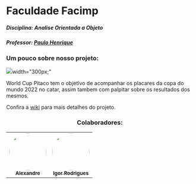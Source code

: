 # Faculdade Facimp

##### Disciplina: Analise Orientada a Objeto
##### Professor: [Paulo Henrique](https://github.com)

### Um pouco sobre nosso projeto:
![](https://jpimg.com.br/uploads/2021/10/fifa_divulga_o_logotipo_oficial_da_copa_do_mundo_de_2022_no_catar_0.jpg)width="300px;"

World Cup Pitaco tem o objetivo de acompanhar os placares da copa do mundo 2022 no catar, assim tambem com palpitar sobre os resultados dos mesmos.  



Confira a [wiki]() para mais detalhes do projeto.


<h3 align="center"> Colaboradores:</h3>
 
<table align="center">
  <tr>
    <td align="center"><a href="https://github.com/Alssousa"><img style="border-radius: 50%;" src="https://avatars.githubusercontent.com/u/108706999?v=4" width="100px;" alt=""/><br /><sub><b>Alexandre </b></sub></a><br /></td>
   <td align="center"><a href="https://github.com/hygorr23"><img style="border-radius: 50%;" src="https://avatars.githubusercontent.com/u/65869986?v=4" width="100px;" alt=""/><br /><sub><b>Igor Rodrigues</b></sub></a><br /></td>
  </tr>
 
</table>
